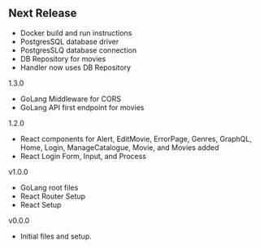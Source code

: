 Next Release
-

* Docker build and run instructions
* PostgresSQL database driver
* PostgresSLQ database connection
* DB Repository for movies
* Handler now uses DB Repository

1.3.0
* GoLang Middleware for CORS
* GoLang API first endpoint for movies

1.2.0

* React components for Alert, EditMovie, ErrorPage, Genres, GraphQL, Home, Login, ManageCatalogue, Movie, and Movies added
* React Login Form, Input, and Process

v1.0.0
* GoLang root files
* React Router Setup
* React Setup

v0.0.0
* Initial files and setup.